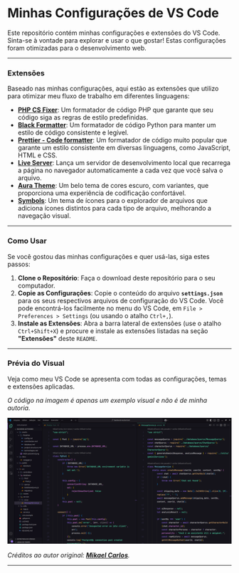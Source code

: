# Minhas Configurações de VS Code

Este repositório contém minhas configurações e extensões do VS Code. Sinta-se à vontade para explorar e usar o que gostar! Estas configurações foram otimizadas para o desenvolvimento web.

-----

### Extensões

Baseado nas minhas configurações, aqui estão as extensões que utilizo para otimizar meu fluxo de trabalho em diferentes linguagens:

  - **[PHP CS Fixer](https://marketplace.visualstudio.com/items?itemName=junstyle.php-cs-fixer)**: Um formatador de código PHP que garante que seu código siga as regras de estilo predefinidas.
  - **[Black Formatter](https://marketplace.visualstudio.com/items?itemName=ms-python.black-formatter)**: Um formatador de código Python para manter um estilo de código consistente e legível.
  - **[Prettier - Code formatter](https://marketplace.visualstudio.com/items?itemName=esbenp.prettier-vscode)**: Um formatador de código muito popular que garante um estilo consistente em diversas linguagens, como JavaScript, HTML e CSS.
  - **[Live Server](https://www.google.com/search?q=https://marketplace.visualstudio.com/items%3FitemName%3Dritwickdey.liveserver)**: Lança um servidor de desenvolvimento local que recarrega a página no navegador automaticamente a cada vez que você salva o arquivo.
  - **[Aura Theme](https://marketplace.visualstudio.com/items?itemName=DaltonMenezes.aura-theme)**: Um belo tema de cores escuro, com variantes, que proporciona uma experiência de codificação confortável.
  - **[Symbols](https://marketplace.visualstudio.com/items?itemName=miguelsolorio.symbols)**: Um tema de ícones para o explorador de arquivos que adiciona ícones distintos para cada tipo de arquivo, melhorando a navegação visual.
    
-----

### Como Usar

Se você gostou das minhas configurações e quer usá-las, siga estes passos:

1.  **Clone o Repositório**: Faça o download deste repositório para o seu computador.
2.  **Copie as Configurações**: Copie o conteúdo do arquivo **`settings.json`** para os seus respectivos arquivos de configuração do VS Code. Você pode encontrá-los facilmente no menu do VS Code, em `File > Preferences > Settings` (ou usando o atalho `Ctrl+,`).
3.  **Instale as Extensões**: Abra a barra lateral de extensões (use o atalho `Ctrl+Shift+X`) e procure e instale as extensões listadas na seção **"Extensões"** deste `README`.

-----

### Prévia do Visual

Veja como meu VS Code se apresenta com todas as configurações, temas e extensões aplicadas.

*O código na imagem é apenas um exemplo visual e não é de minha autoria.*

![Exemplo de tela configurada](assets/tela.png)

*Créditos ao autor original: **[Mikael Carlos](https://github.com/Mikaelnotfound)**.*

-----
